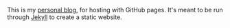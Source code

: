 This is my [personal blog](https://nullprogram.com/), for hosting with
GitHub pages. It's meant to be run through
[Jekyll](https://github.com/mojombo/jekyll) to create a static
website.
